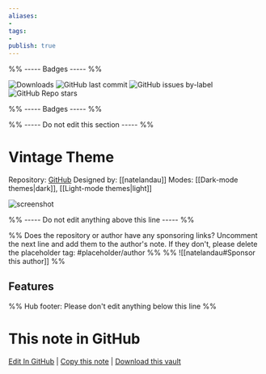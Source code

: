 ```yaml
---
aliases:
- 
tags: 
- 
publish: true
---
```


%% ----- Badges ----- %%

![Downloads](https://img.shields.io/badge/downloads-8152-573E7A?style=for-the-badge&logo=)
![GitHub last commit](https://img.shields.io/github/last-commit/natelandau/obsidian-vintage-theme?color=573E7A&label=last%20update&logo=github&style=for-the-badge)
![GitHub issues by-label](https://img.shields.io/github/issues/natelandau/obsidian-vintage-theme/help%20wanted?color=573E7A&logo=github&style=for-the-badge) 
![GitHub Repo stars](https://img.shields.io/github/stars/natelandau/obsidian-vintage-theme?color=573E7A&logo=github&style=for-the-badge)

%% ----- Badges ----- %%

%% ----- Do not edit this section ----- %%

# Vintage Theme

Repository: [GitHub](https://github.com/natelandau/obsidian-vintage-theme)
Designed by: [[natelandau]]
Modes: [[Dark-mode themes|dark]], [[Light-mode themes|light]]



![screenshot](https://github.com/natelandau/obsidian-vintage-theme/raw/HEAD/_media/light.png)

%% ----- Do not edit anything above this line ----- %% 

%% Does the repository or author have any sponsoring links? Uncomment the next line and add them to the author's note. If they don't, please delete the placeholder tag: #placeholder/author %%
%% ![[natelandau#Sponsor this author]] %%


## Features



%% Hub footer: Please don't edit anything below this line %%

# This note in GitHub

<span class="git-footer">[Edit In GitHub](https://github.dev/obsidian-community/obsidian-hub/blob/main/02%20-%20Community%20Expansions/02.05%20All%20Community%20Expansions/Themes/Vintage%20Theme.md "git-hub-edit-note") | [Copy this note](https://raw.githubusercontent.com/obsidian-community/obsidian-hub/main/02%20-%20Community%20Expansions/02.05%20All%20Community%20Expansions/Themes/Vintage%20Theme.md "git-hub-copy-note") | [Download this vault](https://github.com/obsidian-community/obsidian-hub/archive/refs/heads/main.zip "git-hub-download-vault") </span>
